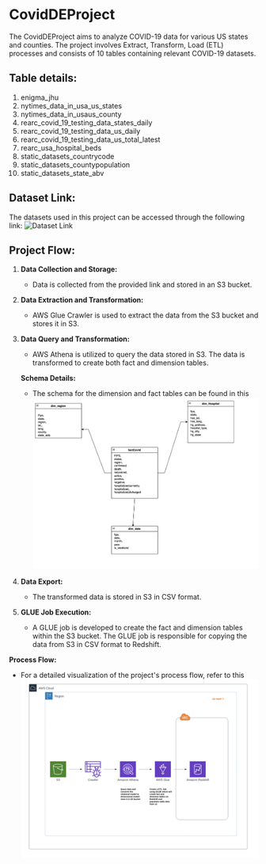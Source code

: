 # CovidDEProject

The CovidDEProject aims to analyze COVID-19 data for various US states and counties. The project involves Extract, Transform, Load (ETL) processes and consists of 10 tables containing relevant COVID-19 datasets.

## Table details:

1. enigma_jhu
2. nytimes_data_in_usa_us_states
3. nytimes_data_in_usaus_county
4. rearc_covid_19_testing_data_states_daily
5. rearc_covid_19_testing_data_us_daily
6. rearc_covid_19_testing_data_us_total_latest
7. rearc_usa_hospital_beds
8. static_datasets_countrycode
9. static_datasets_countypopulation
10. static_datasets_state_abv

## Dataset Link:

The datasets used in this project can be accessed through the following link: ![Dataset Link](https://dj2taa9i652rf.cloudfront.net/)

## Project Flow:

1. **Data Collection and Storage:**
   - Data is collected from the provided link and stored in an S3 bucket.

2. **Data Extraction and Transformation:**
   - AWS Glue Crawler is used to extract the data from the S3 bucket and stores it in  S3.

3. **Data Query and Transformation:**
   - AWS Athena is utilized to query the data stored in S3. The data is transformed to create both fact and dimension tables.

   **Schema Details:**
   - The schema for the dimension and fact tables can be found in this ![Schema](https://github.com/Bhaveshm23/CovidDEProject/blob/main/Schema.png)

4. **Data Export:**
   - The transformed data is stored in S3 in CSV format.

5. **GLUE Job Execution:**
   - A GLUE job is developed to create the fact and dimension tables within the S3 bucket. The GLUE job is responsible for copying the data from S3 in CSV format to Redshift.

 **Process Flow:**
   - For a detailed visualization of the project's process flow, refer to this ![Process Flow](https://github.com/Bhaveshm23/CovidDEProject/blob/main/ProjectFlow.png)
